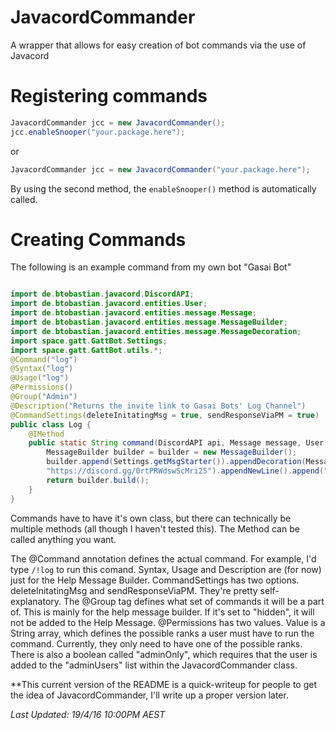 # JavacordCommander
A wrapper that allows for easy creation of bot commands via the use of Javacord

# Registering commands

```java
JavacordCommander jcc = new JavacordCommander();
jcc.enableSnooper("your.package.here");
```
or
```java
JavacordCommander jcc = new JavacordCommander("your.package.here");
```
By using the second method, the ```enableSnooper()``` method is automatically called.

# Creating Commands

The following is an example command from my own bot "Gasai Bot"

```java

import de.btobastian.javacord.DiscordAPI;
import de.btobastian.javacord.entities.User;
import de.btobastian.javacord.entities.message.Message;
import de.btobastian.javacord.entities.message.MessageBuilder;
import de.btobastian.javacord.entities.message.MessageDecoration;
import space.gatt.GattBot.Settings;
import space.gatt.GattBot.utils.*;
@Command("log")
@Syntax("log")
@Usage("log")
@Permissions()
@Group("Admin")
@Description("Returns the invite link to Gasai Bots' Log Channel")
@CommandSettings(deleteInitatingMsg = true, sendResponseViaPM = true)
public class Log {
	@IMethod
	public static String command(DiscordAPI api, Message message, User user, String[] args) {
		MessageBuilder builder = builder = new MessageBuilder();
		builder.append(Settings.getMsgStarter()).appendDecoration(MessageDecoration.BOLD,
		"https://discord.gg/0rtPRWdswScMri25").appendNewLine().append("There you go, for whatever reason you wanted it.");
		return builder.build();
	}
}
```

Commands have to have it's own class, but there can technically be multiple methods (all though I haven't tested this). The Method can be called anything you want.

The @Command annotation defines the actual command. For example, I'd type ```/!log``` to run this comand.
Syntax, Usage and Description are (for now) just for the Help Message Builder.
CommandSettings has two options. deleteInitatingMsg and sendResponseViaPM. They're pretty self-explanatory.
The @Group tag defines what set of commands it will be a part of. This is mainly for the help message builder. If it's set to "hidden", it will not be added to the Help Message.
@Permissions has two values. Value is a String array, which defines the possible ranks a user must have to run the command. Currently, they only need to have one of the possible ranks. There is also a boolean called "adminOnly", which requires that the user is added to the "adminUsers" list within the JavacordCommander class.


**This current version of the README is a quick-writeup for people to get the idea of JavacordCommander, I'll write up a proper version later.

*Last Updated: 19/4/16 10:00PM AEST*
